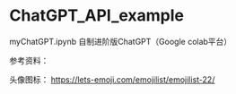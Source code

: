 # ChatGPT_API_example

myChatGPT.ipynb 自制进阶版ChatGPT（Google colab平台）


参考资料：

头像图标： https://lets-emoji.com/emojilist/emojilist-22/
